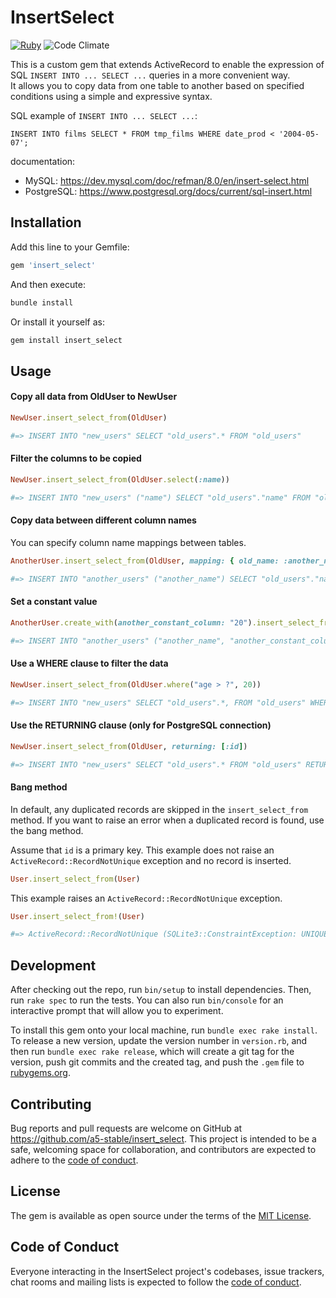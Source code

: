 # InsertSelect
[![Ruby](https://github.com/a5-stable/insert_select/actions/workflows/ruby.yml/badge.svg)](https://github.com/a5-stable/insert_select/actions/workflows/ruby.yml)
![Code Climate](https://codeclimate.com/github/a5-stable/insert_select.png)

This is a custom gem that extends ActiveRecord to enable the expression of SQL `INSERT INTO ... SELECT ...` queries in a more convenient way.  
It allows you to copy data from one table to another based on specified conditions using a simple and expressive syntax.

SQL example of `INSERT INTO ... SELECT ...`:
```
INSERT INTO films SELECT * FROM tmp_films WHERE date_prod < '2004-05-07';
```

documentation:
- MySQL: https://dev.mysql.com/doc/refman/8.0/en/insert-select.html
- PostgreSQL: https://www.postgresql.org/docs/current/sql-insert.html

## Installation

Add this line to your Gemfile:  

```ruby
gem 'insert_select'
```
  
And then execute:
```ruby
bundle install
```
  
Or install it yourself as:
```ruby
gem install insert_select
```
  
## Usage

#### Copy all data from OldUser to NewUser

```ruby
NewUser.insert_select_from(OldUser)

#=> INSERT INTO "new_users" SELECT "old_users".* FROM "old_users"
```

#### Filter the columns to be copied

```ruby
NewUser.insert_select_from(OldUser.select(:name))

#=> INSERT INTO "new_users" ("name") SELECT "old_users"."name" FROM "old_users"
```

#### Copy data between different column names

You can specify column name mappings between tables.
```ruby
AnotherUser.insert_select_from(OldUser, mapping: { old_name: :another_name })

#=> INSERT INTO "another_users" ("another_name") SELECT "old_users"."name" FROM "old_users"
```

#### Set a constant value
```ruby
AnotherUser.create_with(another_constant_column: "20").insert_select_from(OldUser, mapping: { old_name: :another_name })

#=> INSERT INTO "another_users" ("another_name", "another_constant_column") SELECT "old_users"."name", "20" FROM "old_users"
```

#### Use a WHERE clause to filter the data
```ruby
NewUser.insert_select_from(OldUser.where("age > ?", 20))

#=> INSERT INTO "new_users" SELECT "old_users".*, FROM "old_users" WHERE ("age" > 20)
```

#### Use the RETURNING clause (only for PostgreSQL connection)
```ruby
NewUser.insert_select_from(OldUser, returning: [:id])

#=> INSERT INTO "new_users" SELECT "old_users".* FROM "old_users" RETURNING "id"
```
#### Bang method
In default, any duplicated records are skipped in the `insert_select_from` method.
If you want to raise an error when a duplicated record is found, use the bang method.

Assume that `id` is a primary key.
This example does not raise an `ActiveRecord::RecordNotUnique` exception and no record is inserted.
```ruby
User.insert_select_from(User)
```

This example raises an `ActiveRecord::RecordNotUnique` exception.
```ruby
User.insert_select_from!(User)

#=> ActiveRecord::RecordNotUnique (SQLite3::ConstraintException: UNIQUE constraint failed: users.id)
```


## Development

After checking out the repo, run `bin/setup` to install dependencies. Then, run `rake spec` to run the tests. You can also run `bin/console` for an interactive prompt that will allow you to experiment.

To install this gem onto your local machine, run `bundle exec rake install`. To release a new version, update the version number in `version.rb`, and then run `bundle exec rake release`, which will create a git tag for the version, push git commits and the created tag, and push the `.gem` file to [rubygems.org](https://rubygems.org).

## Contributing

Bug reports and pull requests are welcome on GitHub at https://github.com/a5-stable/insert_select. This project is intended to be a safe, welcoming space for collaboration, and contributors are expected to adhere to the [code of conduct](https://github.com/a5-stable/insert_select/blob/main/CODE_OF_CONDUCT.md).

## License

The gem is available as open source under the terms of the [MIT License](https://opensource.org/licenses/MIT).

## Code of Conduct

Everyone interacting in the InsertSelect project's codebases, issue trackers, chat rooms and mailing lists is expected to follow the [code of conduct](https://github.com/a5-stable/insert_select/blob/main/CODE_OF_CONDUCT.md).
